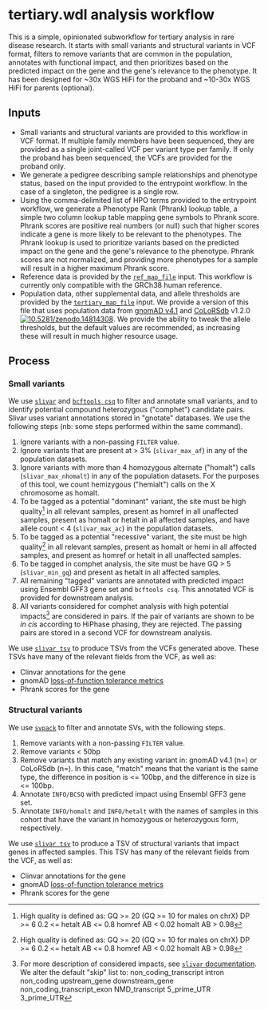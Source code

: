 # tertiary.wdl analysis workflow

This is a simple, opinionated subworkflow for tertiary analysis in rare disease research.  It starts with small variants and structural variants in VCF format, filters to remove variants that are common in the population, annotates with functional impact, and then prioritizes based on the predicted impact on the gene and the gene's relevance to the phenotype.  It has been designed for ~30x WGS HiFi for the proband and ~10-30x WGS HiFi for parents (optional).

## Inputs

- Small variants and structural variants are provided to this workflow in VCF format.  If multiple family members have been sequenced, they are provided as a single joint-called VCF per variant type per family.  If only the proband has been sequenced, the VCFs are provided for the proband only.
- We generate a pedigree describing sample relationships and phenotype status, based on the input provided to the entrypoint workflow.  In the case of a singleton, the pedigree is a single row.
- Using the comma-delimited list of HPO terms provided to the entrypoint workflow, we generate a Phenotype Rank (Phrank) lookup table, a simple two column lookup table mapping gene symbols to Phrank score.  Phrank scores are positive real numbers (or null) such that higher scores indicate a gene is more likely to be relevant to the phenotypes.  The Phrank lookup is used to prioritize variants based on the predicted impact on the gene and the gene's relevance to the phenotype.  Phrank scores are not normalized, and providing more phenotypes for a sample will result in a higher maximum Phrank score.
- Reference data is provided by the [`ref_map_file`](./ref_map.md) input.  This workflow is currently only compatible with the GRCh38 human reference.
- Population data, other supplemental data, and allele thresholds are provided by the [`tertiary_map_file`](./tertiary_map.md) input.  We provide a version of this file that uses population data from [gnomAD v4.1](https://gnomad.broadinstitute.org/news/2024-05-gnomad-v4-1-updates/) and [CoLoRSdb](https://colorsdb.org) v1.2.0 [<img src="https://zenodo.org/badge/DOI/10.5281/zenodo.14814308.svg" alt="10.5281/zenodo.14814308">](https://zenodo.org/records/14814308). We provide the ability to tweak the allele thresholds, but the default values are recommended, as increasing these will result in much higher resource usage.

## Process

### Small variants

We use [`slivar`](https://github.com/brentp/slivar) and [`bcftools csq`](https://samtools.github.io/bcftools/howtos/csq-calling.html) to filter and annotate small variants, and to identify potential compound heterozygous ("comphet") candidate pairs.  Slivar uses variant annotations stored in "gnotate" databases.  We use the following steps (nb: some steps performed within the same command).

1. Ignore variants with a non-passing `FILTER` value.
2. Ignore variants that are present at > 3% (`slivar_max_af`) in any of the population datasets.
3. Ignore variants with more than 4 homozygous alternate ("homalt") calls (`slivar_max_nhomalt`) in any of the population datasets.  For the purposes of this tool, we count hemizygous ("hemialt") calls on the X chromosome as homalt.
4. To be tagged as a potential "dominant" variant, the site must be high quality[^1] in all relevant samples, present as homref in all unaffected samples, present as homalt or hetalt in all affected samples, and have allele count < 4 (`slivar_max_ac`) in the population datasets.
5. To be tagged as a potential "recessive" variant, the site must be high quality[^1] in all relevant samples, present as homalt or hemi in all affected samples, and present as homref or hetalt in all unaffected samples.
6. To be tagged in comphet analysis, the site must be have GQ > 5 (`slivar_min_gq`) and present as hetalt in all affected samples.
7. All remaining "tagged" variants are annotated with predicted impact using Ensembl GFF3 gene set and `bcftools csq`.  This annotated VCF is provided for downstream analysis.
8. All variants considered for comphet analysis with high potential impacts[^2] are considered in pairs.  If the pair of variants are shown to be _in cis_ according to HiPhase phasing, they are rejected.  The passing pairs are stored in a second VCF for downstream analysis.

We use [`slivar tsv`](https://github.com/brentp/slivar/wiki/tsv:-creating-a-spreadsheet-from-a-filtered-VCF) to produce TSVs from the VCFs generated above.  These TSVs have many of the relevant fields from the VCF, as well as:

- Clinvar annotations for the gene
- gnomAD [loss-of-function tolerance metrics](https://gnomad.broadinstitute.org/downloads#v2-lof-curation-results)
- Phrank scores for the gene

### Structural variants

We use [`svpack`](https://github.com/PacificBiosciences/svpack) to filter and annotate SVs, with the following steps.

1. Remove variants with a non-passing `FILTER` value.
2. Remove variants < 50bp
3. Remove variants that match any existing variant in: gnomAD v4.1 (n=) or CoLoRSdb (n=).  In this case, "match" means that the variant is the same type, the difference in position is <= 100bp, and the difference in size is <= 100bp.
4. Annotate `INFO/BCSQ` with predicted impact using Ensembl GFF3 gene set.
5. Annotate `INFO/homalt` and `INFO/hetalt` with the names of samples in this cohort that have the variant in homozygous or heterozygous form, respectively.

We use [`slivar tsv`](https://github.com/brentp/slivar/wiki/tsv:-creating-a-spreadsheet-from-a-filtered-VCF) to produce a TSV of structural variants that impact genes in affected samples.  This TSV has many of the relevant fields from the VCF, as well as:

- Clinvar annotations for the gene
- gnomAD [loss-of-function tolerance metrics](https://gnomad.broadinstitute.org/downloads#v2-lof-curation-results)
- Phrank scores for the gene

[^1]: High quality is defined as:
  GQ >= 20 (GQ >= 10 for males on chrX)
  DP >= 6
  0.2 <= hetalt AB <= 0.8
  homref AB < 0.02
  homalt AB > 0.98

[^2]: For more description of considered impacts, see [`slivar` documentation](https://github.com/brentp/slivar/wiki/compound-heterozygotes).  We alter the default "skip" list to:
  non_coding_transcript
  intron
  non_coding
  upstream_gene
  downstream_gene
  non_coding_transcript_exon
  NMD_transcript
  5_prime_UTR
  3_prime_UTR
